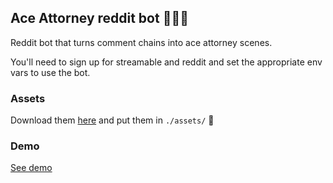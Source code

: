 ## Ace Attorney reddit bot 👨🏼‍⚖️

Reddit bot that turns comment chains into ace attorney scenes.

You'll need to sign up for streamable and reddit and set the appropriate env vars to use the bot.

### Assets
Download them [here](https://drive.google.com/drive/folders/16zqMXmAoUWlWNKhs6LRvrbHCE_1xt3Hi?usp=sharing) and put them in `./assets/` 🙂

### Demo

[See demo](https://www.youtube.com/watch?v=rvFk8hapDZY)
